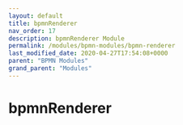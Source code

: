 ```yaml
---
layout: default
title: bpmnRenderer 
nav_order: 17
description: bpmnRenderer Module
permalink: /modules/bpmn-modules/bpmn-renderer
last_modified_date: 2020-04-27T17:54:08+0000
parent: "BPMN Modules"
grand_parent: "Modules"
---
```


# bpmnRenderer